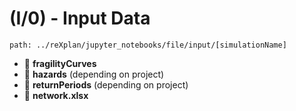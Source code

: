 # (I/0) - Input Data
```
path: ../reXplan/jupyter_notebooks/file/input/[simulationName]
```

- 📁 **fragilityCurves**
- 📁 **hazards** (depending on project)
- 📁 **returnPeriods** (depending on project)
- 🔰 **network.xlsx**

